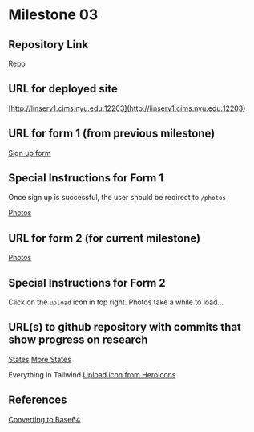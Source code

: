 Milestone 03
===

Repository Link
---
[Repo](https://github.com/nyu-csci-ua-0467-001-002-fall-2024/final-project-rilieo)

URL for deployed site 
---
[http://linserv1.cims.nyu.edu:12203](http://linserv1.cims.nyu.edu:12203)

URL for form 1 (from previous milestone) 
---
[Sign up form](http://linserv1.cims.nyu.edu:12203/signup)

Special Instructions for Form 1
---
Once sign up is successful, the user should be redirect to `/photos`

[Photos](http://linserv1.cims.nyu.edu:12203/photos)

URL for form 2 (for current milestone)
---
[Photos](http://linserv1.cims.nyu.edu:12203/photos)

Special Instructions for Form 2
---
Click on the `upload` icon in top right. Photos take a while to load...

URL(s) to github repository with commits that show progress on research
--- 
[States](app/frontend/src/pages/Photos.jsx)
[More States](app/frontend/src/components/Upload.jsx)

Everything in Tailwind
[Upload icon from Heroicons](app/frontend/src/pages/Photos.jsx)

References 
---
[Converting to Base64](app/frontend/src/components/Upload.jsx)